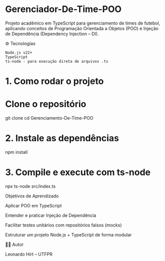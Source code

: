 # Gerenciador-De-Time-POO

Projeto acadêmico em TypeScript para gerenciamento de times de futebol, aplicando conceitos de Programação Orientada a Objetos (POO) e Injeção de Dependência (Dependency Injection – DI).

⚙️ Tecnologias

    Node.js v22+
    TypeScript
    ts-node - para execução direta de arquivos .ts

# 1. Como rodar o projeto

# Clone o repositório
git clone <URL-do-repo>
cd Gerenciamento-De-Time-POO

# 2. Instale as dependências

npm install

# 3. Compile e execute com ts-node

npx ts-node src/index.ts


Objetivos de Aprendizado

Aplicar POO em TypeScript

Entender e praticar Injeção de Dependência

Facilitar testes unitários com repositórios falsos (mocks)

Estruturar um projeto Node.js + TypeScript de forma modular

👨‍💻 Autor

Leonardo Hirt – UTFPR


